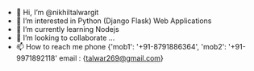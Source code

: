 - 👋 Hi, I’m @nikhiltalwargit
- 👀 I’m interested in Python (Django Flask) Web Applications
- 🌱 I’m currently learning Nodejs
- 💞️ I’m looking to collaborate ... 
- 📫 How to reach me 
phone {'mob1': '+91-8791886364', 'mob2': '+91-9971892118'
email : {talwar269@gmail.com}

<!---
nikhiltalwargit/nikhiltalwargit is a ✨ special ✨ repository because its `README.md` (this file) appears on your GitHub profile.
You can click the Preview link to take a look at your changes.
--->
